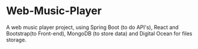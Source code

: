 # Web-Music-Player
A web music player project, using Spring Boot (to do API's), React and Bootstrap(to Front-end), MongoDB (to store data)  and Digital Ocean for files storage.
